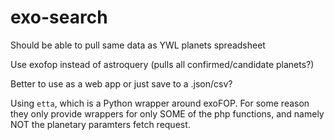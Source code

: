 # exo-search

Should be able to pull same data as YWL planets spreadsheet

Use exofop instead of astroquery (pulls all confirmed/candidate planets?)

Better to use as a web app or just save to a .json/csv? 

Using ```etta```, which is a Python wrapper around exoFOP. For some reason they only provide wrappers for only SOME of the php functions, and namely NOT the planetary paramters fetch request. 
